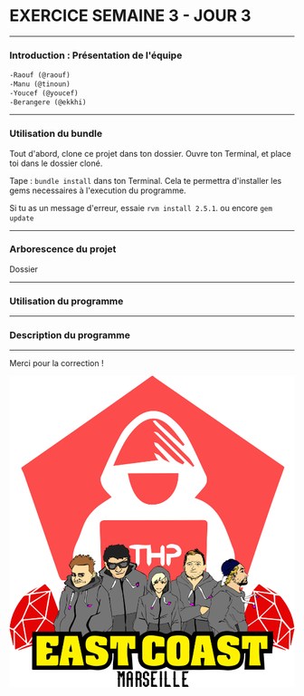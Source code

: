 # EXERCICE SEMAINE 3 - JOUR 3

-------------

### Introduction : Présentation de l'équipe
	-Raouf (@raouf)
	-Manu (@tinoun)
	-Youcef (@youcef)
	-Berangere (@ekkhi)

-------------

### Utilisation du bundle

Tout d'abord, clone ce projet dans ton dossier.
Ouvre ton Terminal, et place toi dans le dossier cloné.

Tape : `bundle install` dans ton Terminal.
Cela te permettra d'installer les gems necessaires à l'execution du programme.

Si tu as un message d'erreur, essaie `rvm install 2.5.1`.
ou encore `gem update`

------------

### Arborescence du projet

Dossier

------------

### Utilisation du programme

------------

### Description du programme

------------



Merci pour la correction ! 


![alt tag](3.png)
